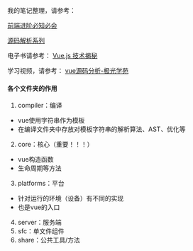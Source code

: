 我的笔记整理，请参考：

[前端进阶必知必会](https://iloveyou11.github.io/2019/11/14/%E5%89%8D%E7%AB%AF%E8%BF%9B%E9%98%B6%E5%BF%85%E7%9F%A5%E5%BF%85%E4%BC%9A/)

[源码解析系列](https://note.youdao.com/ynoteshare1/index.html?id=24e9d3cdd8febbf4104baf0601aaf444&type=note)

电子书请参考：
[Vue.js 技术揭秘](https://ustbhuangyi.github.io/vue-analysis/)

学习视频，请参考：
[vue源码分析-极光学苑](https://www.bilibili.com/video/av75366883?p=16)

#### 各个文件夹的作用
1. compiler：编译
  - vue使用字符串作为模板
  - 在编译文件夹中存放对模板字符串的解析算法、AST、优化等
2. core：核心（重要！！！）
  - vue构造函数
  - 生命周期等方法
3. platforms：平台
  - 针对运行的环境（设备）有不同的实现
  - 也是vue的入口
4. server：服务端
5. sfc：单文件组件
6. share：公共工具/方法